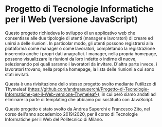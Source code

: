 # Progetto di Tecnologie Informatiche per il Web (versione JavaScript)

Questo progetto richiedeva lo sviluppo di un applicativo web che consentisse alle due tipologie di utenti (manager e lavoratori) di creare ed unirsi a delle riunioni. In particolar modo, gli utenti possono registrarsi alla piataforma come manager o come lavoratori, completando la registrazione inserendo anche i propri dati anagrafici. I manager, nella propria homepage, possono visualizzare le riunioni da loro indette o indirne di nuove, selezionando poi quali saranno i lavoratori da invitare. D'altra parte invece, i lavoratori trovano, nella propria homepage, la lista delle riunioni a cui sono stati invitati.

Questa è una rivisitazione dello stesso progetto svolto mediante l'utilizzo di Thymeleaf (https://github.com/andreasuperchi/Progetto-di-Tecnologie-Informatiche-per-il-Web-versione-Thymeleaf-), in cui però siamo andati ad eliminare la parte di templating che abbiamo poi sostituito con JavaScript.

Questo progetto è stato svolto da Andrea Superchi e Francesco Zito, nel corso dell'anno accademico 2019/2020, per il corso di Tecnologie Informatiche per il Web del Politecnico di Milano.
